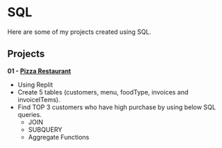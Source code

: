 # SQL
Here are some of my projects created using SQL.

## Projects
**01 - [Pizza Restaurant](https://replit.com/@WarasineeSamany/SQLPizzaRestaurantHWbatch09?v=1)**
- Using Replit
- Create 5 tables (customers, menu, foodType, invoices and invoiceITems).
- Find TOP 3 customers who have high purchase by using below SQL queries.
  - JOIN
  - SUBQUERY
  - Aggregate Functions

